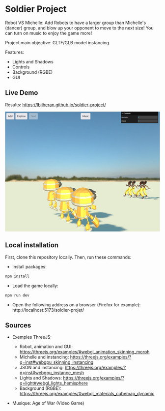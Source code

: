 # Soldier Project

Robot VS Michelle:
Add Robots to have a larger group than Michelle's (dancer) group, and blow up your opponent to move to the next size!
You can turn on music to enjoy the game more!

Project main objective: GLTF/GLB model instancing.

Features:
- Lights and Shadows
- Controls
- Background (RGBE)
- GUI

## Live Demo

Results: https://lbilheran.github.io/soldier-project/

![Alt text](./images/soldier-project_view.png?raw=true "Result")

## Local installation

First, clone this repository locally.
Then, run these commands:

- Install packages:
```bash
npm install
```

- Load the game locally:
```bash
npm run dev
```

- Open the following address on a browser (Firefox for example): http://localhost:5173/soldier-projet/

## Sources

- Exemples ThreeJS:
    - Robot, animation and GUI: https://threejs.org/examples/#webgl_animation_skinning_morph
    - Michelle and instancing: https://threejs.org/examples/?q=inst#webgpu_skinning_instancing
    - JSON and instancing: https://threejs.org/examples/?q=inst#webgpu_instance_mesh
    - Lights and Shadows: https://threejs.org/examples/?q=light#webgl_lights_hemisphere
    - Background (RGBE): https://threejs.org/examples/#webgl_materials_cubemap_dynamic

- Musique: Age of War (Video Game)